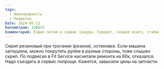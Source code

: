 ```yaml
---
tags:
  - Неисправность
  - Подвеска
Date: 2024-05-12
Километраж: 138615
Комментарий: Ездил потом в сервис Сакура. Говорят, скорее всего, стабилизатор поперечной устойчивости
---
```

Скрип резиновый при трогании (резком), остановке. Если машина заглушена, можно покрутить рулём в разные стороны, тоже слышен скрип. По подвеске в Fit Service насчитали ремонта на 60к, отказался. Надо съездить в сервис попроще. Кажется, завысили цены на запчасти.